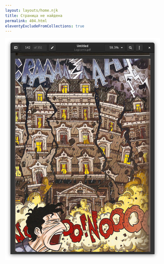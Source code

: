 ```yaml
---
layout: layouts/home.njk
title: Страница не найдена
permalink: 404.html
eleventyExcludeFromCollections: true
---
```


<link rel="stylesheet" href="{{ '/styles/404.css' | url }}">

[![Ошибка 404. Страница не найдена](/src/images/404.png)](https://davidkistauri.ru)